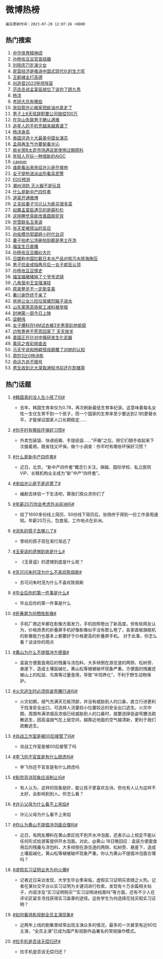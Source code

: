 # 微博热榜

`最后更新时间：2023-07-20 12:07:26 +0800`

## 热门搜索

1. [中华体育精神颂](https://m.weibo.cn/search?containerid=100103type%3D1%26t%3D10%26q%3D%23%E4%B8%AD%E5%8D%8E%E4%BD%93%E8%82%B2%E7%B2%BE%E7%A5%9E%E9%A2%82%23&stream_entry_id=51&isnewpage=1&extparam=seat%3D1%26cate%3D10103%26stream_entry_id%3D51%26pos%3D0%26dgr%3D0%26c_type%3D51%26filter_type%3Drealtimehot%26display_time%3D1689826045%26pre_seqid%3D168982604500102733316&luicode=10000011&lfid=106003type%253D25%2526t%253D3%2526disable_hot%253D1%2526filter_type%253Drealtimehot)
1. [孙杨张豆豆官宣结婚](https://m.weibo.cn/search?containerid=100103type%3D1%26t%3D10%26q%3D%23%E5%AD%99%E6%9D%A8%E5%BC%A0%E8%B1%86%E8%B1%86%E5%AE%98%E5%AE%A3%E7%BB%93%E5%A9%9A%23&stream_entry_id=31&isnewpage=1&extparam=seat%3D1%26realpos%3D1%26q%3D%2523%25E5%25AD%2599%25E6%259D%25A8%25E5%25BC%25A0%25E8%25B1%2586%25E8%25B1%2586%25E5%25AE%2598%25E5%25AE%25A3%25E7%25BB%2593%25E5%25A9%259A%2523%26band_rank%3D1%26c_type%3D31%26flag%3D4%26cate%3D5001%26dgr%3D0%26pos%3D0%26lcate%3D5001%26stream_entry_id%3D31%26filter_type%3Drealtimehot%26display_time%3D1689826045%26pre_seqid%3D168982604500102733316&luicode=10000011&lfid=106003type%253D25%2526t%253D3%2526disable_hot%253D1%2526filter_type%253Drealtimehot)
1. [刘晓庆71岁演少女](https://m.weibo.cn/search?containerid=100103type%3D1%26t%3D10%26q%3D%23%E5%88%98%E6%99%93%E5%BA%8671%E5%B2%81%E6%BC%94%E5%B0%91%E5%A5%B3%23&stream_entry_id=31&isnewpage=1&extparam=seat%3D1%26realpos%3D2%26q%3D%2523%25E5%2588%2598%25E6%2599%2593%25E5%25BA%258671%25E5%25B2%2581%25E6%25BC%2594%25E5%25B0%2591%25E5%25A5%25B3%2523%26band_rank%3D2%26c_type%3D31%26flag%3D1%26cate%3D5001%26dgr%3D0%26pos%3D1%26lcate%3D5001%26stream_entry_id%3D31%26filter_type%3Drealtimehot%26display_time%3D1689826045%26pre_seqid%3D168982604500102733316&luicode=10000011&lfid=106003type%253D25%2526t%253D3%2526disable_hot%253D1%2526filter_type%253Drealtimehot)
1. [民营经济是推进中国式现代化的生力军](https://m.weibo.cn/search?containerid=100103type%3D1%26t%3D10%26q%3D%23%E6%B0%91%E8%90%A5%E7%BB%8F%E6%B5%8E%E6%98%AF%E6%8E%A8%E8%BF%9B%E4%B8%AD%E5%9B%BD%E5%BC%8F%E7%8E%B0%E4%BB%A3%E5%8C%96%E7%9A%84%E7%94%9F%E5%8A%9B%E5%86%9B%23&stream_entry_id=31&isnewpage=1&extparam=seat%3D1%26realpos%3D3%26q%3D%2523%25E6%25B0%2591%25E8%2590%25A5%25E7%25BB%258F%25E6%25B5%258E%25E6%2598%25AF%25E6%258E%25A8%25E8%25BF%259B%25E4%25B8%25AD%25E5%259B%25BD%25E5%25BC%258F%25E7%258E%25B0%25E4%25BB%25A3%25E5%258C%2596%25E7%259A%2584%25E7%2594%259F%25E5%258A%259B%25E5%2586%259B%2523%26band_rank%3D3%26c_type%3D31%26flag%3D0%26cate%3D5001%26dgr%3D0%26pos%3D2%26lcate%3D5001%26stream_entry_id%3D31%26filter_type%3Drealtimehot%26display_time%3D1689826045%26pre_seqid%3D168982604500102733316&luicode=10000011&lfid=106003type%253D25%2526t%253D3%2526disable_hot%253D1%2526filter_type%253Drealtimehot)
1. [王鹤棣主打高德](https://m.weibo.cn/search?containerid=100103type%3D1%26t%3D10%26q%3D%23%E7%8E%8B%E9%B9%A4%E6%A3%A3%E4%B8%BB%E6%89%93%E9%AB%98%E5%BE%B7%23&stream_entry_id=31&isnewpage=1&extparam=seat%3D1%26topic_ad%3D1%26adid%3D196924%26q%3D%2523%25E7%258E%258B%25E9%25B9%25A4%25E6%25A3%25A3%25E4%25B8%25BB%25E6%2589%2593%25E9%25AB%2598%25E5%25BE%25B7%2523%26band_rank%3D4%26c_type%3D31%26dgr%3D0%26cate%3D5001%26lcate%3D5001%26pos%3D3%26stream_entry_id%3D31%26is_ad_pos%3D1%26filter_type%3Drealtimehot%26display_time%3D1689826045%26pre_seqid%3D168982604500102733316&luicode=10000011&lfid=106003type%253D25%2526t%253D3%2526disable_hot%253D1%2526filter_type%253Drealtimehot)
1. [创造营2023导师阵容](https://m.weibo.cn/search?containerid=100103type%3D1%26t%3D10%26q%3D%E5%88%9B%E9%80%A0%E8%90%A52023%E5%AF%BC%E5%B8%88%E9%98%B5%E5%AE%B9&stream_entry_id=31&isnewpage=1&extparam=seat%3D1%26realpos%3D4%26q%3D%25E5%2588%259B%25E9%2580%25A0%25E8%2590%25A52023%25E5%25AF%25BC%25E5%25B8%2588%25E9%2598%25B5%25E5%25AE%25B9%26band_rank%3D4%26c_type%3D31%26flag%3D2%26cate%3D5001%26dgr%3D0%26pos%3D4%26lcate%3D5001%26stream_entry_id%3D31%26filter_type%3Drealtimehot%26display_time%3D1689826045%26pre_seqid%3D168982604500102733316&luicode=10000011&lfid=106003type%253D25%2526t%253D3%2526disable_hot%253D1%2526filter_type%253Drealtimehot)
1. [范丞丞说孟宴臣就位了该你了顾九思](https://m.weibo.cn/search?containerid=100103type%3D1%26t%3D10%26q%3D%23%E8%8C%83%E4%B8%9E%E4%B8%9E%E8%AF%B4%E5%AD%9F%E5%AE%B4%E8%87%A3%E5%B0%B1%E4%BD%8D%E4%BA%86%E8%AF%A5%E4%BD%A0%E4%BA%86%E9%A1%BE%E4%B9%9D%E6%80%9D%23&stream_entry_id=31&isnewpage=1&extparam=seat%3D1%26realpos%3D5%26q%3D%2523%25E8%258C%2583%25E4%25B8%259E%25E4%25B8%259E%25E8%25AF%25B4%25E5%25AD%259F%25E5%25AE%25B4%25E8%2587%25A3%25E5%25B0%25B1%25E4%25BD%258D%25E4%25BA%2586%25E8%25AF%25A5%25E4%25BD%25A0%25E4%25BA%2586%25E9%25A1%25BE%25E4%25B9%259D%25E6%2580%259D%2523%26band_rank%3D5%26c_type%3D31%26flag%3D1%26cate%3D5001%26dgr%3D0%26pos%3D5%26lcate%3D5001%26stream_entry_id%3D31%26filter_type%3Drealtimehot%26display_time%3D1689826045%26pre_seqid%3D168982604500102733316&luicode=10000011&lfid=106003type%253D25%2526t%253D3%2526disable_hot%253D1%2526filter_type%253Drealtimehot)
1. [杨洋](https://m.weibo.cn/search?containerid=100103type%3D1%26t%3D10%26q%3D%E6%9D%A8%E6%B4%8B&stream_entry_id=31&isnewpage=1&extparam=seat%3D1%26realpos%3D6%26q%3D%25E6%259D%25A8%25E6%25B4%258B%26band_rank%3D6%26c_type%3D31%26flag%3D2%26cate%3D5001%26dgr%3D0%26pos%3D6%26lcate%3D5001%26stream_entry_id%3D31%26filter_type%3Drealtimehot%26display_time%3D1689826045%26pre_seqid%3D168982604500102733316&luicode=10000011&lfid=106003type%253D25%2526t%253D3%2526disable_hot%253D1%2526filter_type%253Drealtimehot)
1. [考研大忌有哪些](https://m.weibo.cn/search?containerid=100103type%3D1%26t%3D10%26q%3D%23%E8%80%83%E7%A0%94%E5%A4%A7%E5%BF%8C%E6%9C%89%E5%93%AA%E4%BA%9B%23&stream_entry_id=31&isnewpage=1&extparam=seat%3D1%26adid%3D196915%26q%3D%2523%25E8%2580%2583%25E7%25A0%2594%25E5%25A4%25A7%25E5%25BF%258C%25E6%259C%2589%25E5%2593%25AA%25E4%25BA%259B%2523%26band_rank%3D7%26c_type%3D31%26dgr%3D0%26cate%3D5001%26lcate%3D5001%26pos%3D7%26stream_entry_id%3D31%26is_ad_pos%3D1%26filter_type%3Drealtimehot%26display_time%3D1689826045%26pre_seqid%3D168982604500102733316&luicode=10000011&lfid=106003type%253D25%2526t%253D3%2526disable_hot%253D1%2526filter_type%253Drealtimehot)
1. [宋焰帮许沁搬家把蚝油也拿走了](https://m.weibo.cn/search?containerid=100103type%3D1%26t%3D10%26q%3D%23%E5%AE%8B%E7%84%B0%E5%B8%AE%E8%AE%B8%E6%B2%81%E6%90%AC%E5%AE%B6%E6%8A%8A%E8%9A%9D%E6%B2%B9%E4%B9%9F%E6%8B%BF%E8%B5%B0%E4%BA%86%23&stream_entry_id=31&isnewpage=1&extparam=seat%3D1%26realpos%3D7%26q%3D%2523%25E5%25AE%258B%25E7%2584%25B0%25E5%25B8%25AE%25E8%25AE%25B8%25E6%25B2%2581%25E6%2590%25AC%25E5%25AE%25B6%25E6%258A%258A%25E8%259A%259D%25E6%25B2%25B9%25E4%25B9%259F%25E6%258B%25BF%25E8%25B5%25B0%25E4%25BA%2586%2523%26band_rank%3D7%26c_type%3D31%26flag%3D2%26cate%3D5001%26dgr%3D0%26pos%3D8%26lcate%3D5001%26stream_entry_id%3D31%26filter_type%3Drealtimehot%26display_time%3D1689826045%26pre_seqid%3D168982604500102733316&luicode=10000011&lfid=106003type%253D25%2526t%253D3%2526disable_hot%253D1%2526filter_type%253Drealtimehot)
1. [男子上8天班辞职要公司赔偿100万](https://m.weibo.cn/search?containerid=100103type%3D1%26t%3D10%26q%3D%23%E7%94%B7%E5%AD%90%E4%B8%8A8%E5%A4%A9%E7%8F%AD%E8%BE%9E%E8%81%8C%E8%A6%81%E5%85%AC%E5%8F%B8%E8%B5%94%E5%81%BF100%E4%B8%87%23&stream_entry_id=31&isnewpage=1&extparam=seat%3D1%26realpos%3D8%26q%3D%2523%25E7%2594%25B7%25E5%25AD%2590%25E4%25B8%258A8%25E5%25A4%25A9%25E7%258F%25AD%25E8%25BE%259E%25E8%2581%258C%25E8%25A6%2581%25E5%2585%25AC%25E5%258F%25B8%25E8%25B5%2594%25E5%2581%25BF100%25E4%25B8%2587%2523%26band_rank%3D8%26c_type%3D31%26flag%3D0%26cate%3D5001%26dgr%3D0%26pos%3D9%26lcate%3D5001%26stream_entry_id%3D31%26filter_type%3Drealtimehot%26display_time%3D1689826045%26pre_seqid%3D168982604500102733316&luicode=10000011&lfid=106003type%253D25%2526t%253D3%2526disable_hot%253D1%2526filter_type%253Drealtimehot)
1. [在华山失联男子确认遇难](https://m.weibo.cn/search?containerid=100103type%3D1%26t%3D10%26q%3D%23%E5%9C%A8%E5%8D%8E%E5%B1%B1%E5%A4%B1%E8%81%94%E7%94%B7%E5%AD%90%E7%A1%AE%E8%AE%A4%E9%81%87%E9%9A%BE%23&stream_entry_id=31&isnewpage=1&extparam=seat%3D1%26realpos%3D9%26q%3D%2523%25E5%259C%25A8%25E5%258D%258E%25E5%25B1%25B1%25E5%25A4%25B1%25E8%2581%2594%25E7%2594%25B7%25E5%25AD%2590%25E7%25A1%25AE%25E8%25AE%25A4%25E9%2581%2587%25E9%259A%25BE%2523%26band_rank%3D9%26c_type%3D31%26flag%3D1%26cate%3D5001%26dgr%3D0%26pos%3D10%26lcate%3D5001%26stream_entry_id%3D31%26filter_type%3Drealtimehot%26display_time%3D1689826045%26pre_seqid%3D168982604500102733316&luicode=10000011&lfid=106003type%253D25%2526t%253D3%2526disable_hot%253D1%2526filter_type%253Drealtimehot)
1. [追星人的手机壳越来越离谱了](https://m.weibo.cn/search?containerid=100103type%3D1%26t%3D10%26q%3D%23%E8%BF%BD%E6%98%9F%E4%BA%BA%E7%9A%84%E6%89%8B%E6%9C%BA%E5%A3%B3%E8%B6%8A%E6%9D%A5%E8%B6%8A%E7%A6%BB%E8%B0%B1%E4%BA%86%23&stream_entry_id=31&isnewpage=1&extparam=seat%3D1%26realpos%3D10%26q%3D%2523%25E8%25BF%25BD%25E6%2598%259F%25E4%25BA%25BA%25E7%259A%2584%25E6%2589%258B%25E6%259C%25BA%25E5%25A3%25B3%25E8%25B6%258A%25E6%259D%25A5%25E8%25B6%258A%25E7%25A6%25BB%25E8%25B0%25B1%25E4%25BA%2586%2523%26band_rank%3D10%26c_type%3D31%26flag%3D0%26cate%3D5001%26dgr%3D0%26pos%3D11%26lcate%3D5001%26stream_entry_id%3D31%26filter_type%3Drealtimehot%26display_time%3D1689826045%26pre_seqid%3D168982604500102733316&luicode=10000011&lfid=106003type%253D25%2526t%253D3%2526disable_hot%253D1%2526filter_type%253Drealtimehot)
1. [杨洋身高](https://m.weibo.cn/search?containerid=100103type%3D1%26t%3D10%26q%3D%E6%9D%A8%E6%B4%8B%E8%BA%AB%E9%AB%98&stream_entry_id=31&isnewpage=1&extparam=seat%3D1%26realpos%3D11%26q%3D%25E6%259D%25A8%25E6%25B4%258B%25E8%25BA%25AB%25E9%25AB%2598%26band_rank%3D11%26c_type%3D31%26flag%3D1%26cate%3D5001%26dgr%3D0%26pos%3D12%26lcate%3D5001%26stream_entry_id%3D31%26filter_type%3Drealtimehot%26display_time%3D1689826045%26pre_seqid%3D168982604500102733316&luicode=10000011&lfid=106003type%253D25%2526t%253D3%2526disable_hot%253D1%2526filter_type%253Drealtimehot)
1. [泰国评选十大最美中国女演员](https://m.weibo.cn/search?containerid=100103type%3D1%26t%3D10%26q%3D%23%E6%B3%B0%E5%9B%BD%E8%AF%84%E9%80%89%E5%8D%81%E5%A4%A7%E6%9C%80%E7%BE%8E%E4%B8%AD%E5%9B%BD%E5%A5%B3%E6%BC%94%E5%91%98%23&stream_entry_id=31&isnewpage=1&extparam=seat%3D1%26realpos%3D12%26q%3D%2523%25E6%25B3%25B0%25E5%259B%25BD%25E8%25AF%2584%25E9%2580%2589%25E5%258D%2581%25E5%25A4%25A7%25E6%259C%2580%25E7%25BE%258E%25E4%25B8%25AD%25E5%259B%25BD%25E5%25A5%25B3%25E6%25BC%2594%25E5%2591%2598%2523%26band_rank%3D12%26c_type%3D31%26flag%3D2%26cate%3D5001%26dgr%3D0%26pos%3D13%26lcate%3D5001%26stream_entry_id%3D31%26filter_type%3Drealtimehot%26display_time%3D1689826045%26pre_seqid%3D168982604500102733316&luicode=10000011&lfid=106003type%253D25%2526t%253D3%2526disable_hot%253D1%2526filter_type%253Drealtimehot)
1. [孟母再生气也要偷看许沁](https://m.weibo.cn/search?containerid=100103type%3D1%26t%3D10%26q%3D%23%E5%AD%9F%E6%AF%8D%E5%86%8D%E7%94%9F%E6%B0%94%E4%B9%9F%E8%A6%81%E5%81%B7%E7%9C%8B%E8%AE%B8%E6%B2%81%23&stream_entry_id=31&isnewpage=1&extparam=seat%3D1%26realpos%3D13%26q%3D%2523%25E5%25AD%259F%25E6%25AF%258D%25E5%2586%258D%25E7%2594%259F%25E6%25B0%2594%25E4%25B9%259F%25E8%25A6%2581%25E5%2581%25B7%25E7%259C%258B%25E8%25AE%25B8%25E6%25B2%2581%2523%26band_rank%3D13%26c_type%3D31%26flag%3D2%26cate%3D5001%26dgr%3D0%26pos%3D14%26lcate%3D5001%26stream_entry_id%3D31%26filter_type%3Drealtimehot%26display_time%3D1689826045%26pre_seqid%3D168982604500102733316&luicode=10000011&lfid=106003type%253D25%2526t%253D3%2526disable_hot%253D1%2526filter_type%253Drealtimehot)
1. [局长带B太逛市场遇店家使用过期原料](https://m.weibo.cn/search?containerid=100103type%3D1%26t%3D10%26q%3D%23%E5%B1%80%E9%95%BF%E5%B8%A6B%E5%A4%AA%E9%80%9B%E5%B8%82%E5%9C%BA%E9%81%87%E5%BA%97%E5%AE%B6%E4%BD%BF%E7%94%A8%E8%BF%87%E6%9C%9F%E5%8E%9F%E6%96%99%23&stream_entry_id=31&isnewpage=1&extparam=seat%3D1%26realpos%3D14%26q%3D%2523%25E5%25B1%2580%25E9%2595%25BF%25E5%25B8%25A6B%25E5%25A4%25AA%25E9%2580%259B%25E5%25B8%2582%25E5%259C%25BA%25E9%2581%2587%25E5%25BA%2597%25E5%25AE%25B6%25E4%25BD%25BF%25E7%2594%25A8%25E8%25BF%2587%25E6%259C%259F%25E5%258E%259F%25E6%2596%2599%2523%26band_rank%3D14%26c_type%3D31%26flag%3D0%26cate%3D5001%26dgr%3D0%26pos%3D15%26lcate%3D5001%26stream_entry_id%3D31%26filter_type%3Drealtimehot%26display_time%3D1689826045%26pre_seqid%3D168982604500102733316&luicode=10000011&lfid=106003type%253D25%2526t%253D3%2526disable_hot%253D1%2526filter_type%253Drealtimehot)
1. [年轻人在玩一种很新的AIGC](https://m.weibo.cn/search?containerid=100103type%3D1%26t%3D10%26q%3D%23%E5%B9%B4%E8%BD%BB%E4%BA%BA%E5%9C%A8%E7%8E%A9%E4%B8%80%E7%A7%8D%E5%BE%88%E6%96%B0%E7%9A%84AIGC%23&stream_entry_id=31&isnewpage=1&extparam=seat%3D1%26realpos%3D15%26adid%3D196957%26q%3D%2523%25E5%25B9%25B4%25E8%25BD%25BB%25E4%25BA%25BA%25E5%259C%25A8%25E7%258E%25A9%25E4%25B8%2580%25E7%25A7%258D%25E5%25BE%2588%25E6%2596%25B0%25E7%259A%2584AIGC%2523%26band_rank%3D15%26c_type%3D31%26flag%3D0%26cate%3D5001%26dgr%3D0%26pos%3D16%26lcate%3D5001%26stream_entry_id%3D31%26filter_type%3Drealtimehot%26display_time%3D1689826045%26pre_seqid%3D168982604500102733316&luicode=10000011&lfid=106003type%253D25%2526t%253D3%2526disable_hot%253D1%2526filter_type%253Drealtimehot)
1. [capper](https://m.weibo.cn/search?containerid=100103type%3D1%26t%3D10%26q%3Dcapper&stream_entry_id=31&isnewpage=1&extparam=seat%3D1%26realpos%3D16%26q%3Dcapper%26band_rank%3D16%26c_type%3D31%26flag%3D1%26cate%3D5001%26dgr%3D0%26pos%3D17%26lcate%3D5001%26stream_entry_id%3D31%26filter_type%3Drealtimehot%26display_time%3D1689826045%26pre_seqid%3D168982604500102733316&luicode=10000011&lfid=106003type%253D25%2526t%253D3%2526disable_hot%253D1%2526filter_type%253Drealtimehot)
1. [谁能看出来宋焰许沁是在接吻](https://m.weibo.cn/search?containerid=100103type%3D1%26t%3D10%26q%3D%E8%B0%81%E8%83%BD%E7%9C%8B%E5%87%BA%E6%9D%A5%E5%AE%8B%E7%84%B0%E8%AE%B8%E6%B2%81%E6%98%AF%E5%9C%A8%E6%8E%A5%E5%90%BB&stream_entry_id=31&isnewpage=1&extparam=seat%3D1%26realpos%3D17%26q%3D%25E8%25B0%2581%25E8%2583%25BD%25E7%259C%258B%25E5%2587%25BA%25E6%259D%25A5%25E5%25AE%258B%25E7%2584%25B0%25E8%25AE%25B8%25E6%25B2%2581%25E6%2598%25AF%25E5%259C%25A8%25E6%258E%25A5%25E5%2590%25BB%26band_rank%3D17%26c_type%3D31%26flag%3D1%26cate%3D5001%26dgr%3D0%26pos%3D18%26lcate%3D5001%26stream_entry_id%3D31%26filter_type%3Drealtimehot%26display_time%3D1689826045%26pre_seqid%3D168982604500102733316&luicode=10000011&lfid=106003type%253D25%2526t%253D3%2526disable_hot%253D1%2526filter_type%253Drealtimehot)
1. [女子提枪进派出所看呆民警](https://m.weibo.cn/search?containerid=100103type%3D1%26t%3D10%26q%3D%23%E5%A5%B3%E5%AD%90%E6%8F%90%E6%9E%AA%E8%BF%9B%E6%B4%BE%E5%87%BA%E6%89%80%E7%9C%8B%E5%91%86%E6%B0%91%E8%AD%A6%23&stream_entry_id=31&isnewpage=1&extparam=seat%3D1%26realpos%3D18%26q%3D%2523%25E5%25A5%25B3%25E5%25AD%2590%25E6%258F%2590%25E6%259E%25AA%25E8%25BF%259B%25E6%25B4%25BE%25E5%2587%25BA%25E6%2589%2580%25E7%259C%258B%25E5%2591%2586%25E6%25B0%2591%25E8%25AD%25A6%2523%26band_rank%3D18%26c_type%3D31%26flag%3D1%26cate%3D5001%26dgr%3D0%26pos%3D19%26lcate%3D5001%26stream_entry_id%3D31%26filter_type%3Drealtimehot%26display_time%3D1689826045%26pre_seqid%3D168982604500102733316&luicode=10000011&lfid=106003type%253D25%2526t%253D3%2526disable_hot%253D1%2526filter_type%253Drealtimehot)
1. [EDG预测](https://m.weibo.cn/search?containerid=100103type%3D1%26t%3D10%26q%3DEDG%E9%A2%84%E6%B5%8B&stream_entry_id=31&isnewpage=1&extparam=seat%3D1%26realpos%3D19%26q%3DEDG%25E9%25A2%2584%25E6%25B5%258B%26band_rank%3D19%26c_type%3D31%26flag%3D1%26cate%3D5001%26dgr%3D0%26pos%3D20%26lcate%3D5001%26stream_entry_id%3D31%26filter_type%3Drealtimehot%26display_time%3D1689826045%26pre_seqid%3D168982604500102733316&luicode=10000011&lfid=106003type%253D25%2526t%253D3%2526disable_hot%253D1%2526filter_type%253Drealtimehot)
1. [潮州消防 灭火器不是玩具](https://m.weibo.cn/search?containerid=100103type%3D1%26t%3D10%26q%3D%E6%BD%AE%E5%B7%9E%E6%B6%88%E9%98%B2+%E7%81%AD%E7%81%AB%E5%99%A8%E4%B8%8D%E6%98%AF%E7%8E%A9%E5%85%B7&stream_entry_id=31&isnewpage=1&extparam=seat%3D1%26realpos%3D20%26q%3D%25E6%25BD%25AE%25E5%25B7%259E%25E6%25B6%2588%25E9%2598%25B2%2520%25E7%2581%25AD%25E7%2581%25AB%25E5%2599%25A8%25E4%25B8%258D%25E6%2598%25AF%25E7%258E%25A9%25E5%2585%25B7%26band_rank%3D20%26c_type%3D31%26flag%3D0%26cate%3D5001%26dgr%3D0%26pos%3D21%26lcate%3D5001%26stream_entry_id%3D31%26filter_type%3Drealtimehot%26display_time%3D1689826045%26pre_seqid%3D168982604500102733316&luicode=10000011&lfid=106003type%253D25%2526t%253D3%2526disable_hot%253D1%2526filter_type%253Drealtimehot)
1. [什么是新中产四件套](https://m.weibo.cn/search?containerid=100103type%3D1%26t%3D10%26q%3D%23%E4%BB%80%E4%B9%88%E6%98%AF%E6%96%B0%E4%B8%AD%E4%BA%A7%E5%9B%9B%E4%BB%B6%E5%A5%97%23&stream_entry_id=31&isnewpage=1&extparam=seat%3D1%26realpos%3D21%26q%3D%2523%25E4%25BB%2580%25E4%25B9%2588%25E6%2598%25AF%25E6%2596%25B0%25E4%25B8%25AD%25E4%25BA%25A7%25E5%259B%259B%25E4%25BB%25B6%25E5%25A5%2597%2523%26band_rank%3D21%26c_type%3D31%26flag%3D0%26cate%3D5001%26dgr%3D0%26pos%3D22%26lcate%3D5001%26stream_entry_id%3D31%26filter_type%3Drealtimehot%26display_time%3D1689826045%26pre_seqid%3D168982604500102733316&luicode=10000011&lfid=106003type%253D25%2526t%253D3%2526disable_hot%253D1%2526filter_type%253Drealtimehot)
1. [道英开通微博](https://m.weibo.cn/search?containerid=100103type%3D1%26t%3D10%26q%3D%E9%81%93%E8%8B%B1%E5%BC%80%E9%80%9A%E5%BE%AE%E5%8D%9A&stream_entry_id=31&isnewpage=1&extparam=seat%3D1%26realpos%3D22%26q%3D%25E9%2581%2593%25E8%258B%25B1%25E5%25BC%2580%25E9%2580%259A%25E5%25BE%25AE%25E5%258D%259A%26band_rank%3D22%26c_type%3D31%26flag%3D1%26cate%3D5001%26dgr%3D0%26pos%3D23%26lcate%3D5001%26stream_entry_id%3D31%26filter_type%3Drealtimehot%26display_time%3D1689826045%26pre_seqid%3D168982604500102733316&luicode=10000011&lfid=106003type%253D25%2526t%253D3%2526disable_hot%253D1%2526filter_type%253Drealtimehot)
1. [丈夫给妻子10元认为能买很多菜](https://m.weibo.cn/search?containerid=100103type%3D1%26t%3D10%26q%3D%23%E4%B8%88%E5%A4%AB%E7%BB%99%E5%A6%BB%E5%AD%9010%E5%85%83%E8%AE%A4%E4%B8%BA%E8%83%BD%E4%B9%B0%E5%BE%88%E5%A4%9A%E8%8F%9C%23&stream_entry_id=31&isnewpage=1&extparam=seat%3D1%26realpos%3D23%26q%3D%2523%25E4%25B8%2588%25E5%25A4%25AB%25E7%25BB%2599%25E5%25A6%25BB%25E5%25AD%259010%25E5%2585%2583%25E8%25AE%25A4%25E4%25B8%25BA%25E8%2583%25BD%25E4%25B9%25B0%25E5%25BE%2588%25E5%25A4%259A%25E8%258F%259C%2523%26band_rank%3D23%26c_type%3D31%26flag%3D1%26cate%3D5001%26dgr%3D0%26pos%3D24%26lcate%3D5001%26stream_entry_id%3D31%26filter_type%3Drealtimehot%26display_time%3D1689826045%26pre_seqid%3D168982604500102733316&luicode=10000011&lfid=106003type%253D25%2526t%253D3%2526disable_hot%253D1%2526filter_type%253Drealtimehot)
1. [如果孟宴臣遇见的是薛杉杉](https://m.weibo.cn/search?containerid=100103type%3D1%26t%3D10%26q%3D%23%E5%A6%82%E6%9E%9C%E5%AD%9F%E5%AE%B4%E8%87%A3%E9%81%87%E8%A7%81%E7%9A%84%E6%98%AF%E8%96%9B%E6%9D%89%E6%9D%89%23&stream_entry_id=31&isnewpage=1&extparam=seat%3D1%26realpos%3D24%26q%3D%2523%25E5%25A6%2582%25E6%259E%259C%25E5%25AD%259F%25E5%25AE%25B4%25E8%2587%25A3%25E9%2581%2587%25E8%25A7%2581%25E7%259A%2584%25E6%2598%25AF%25E8%2596%259B%25E6%259D%2589%25E6%259D%2589%2523%26band_rank%3D24%26c_type%3D31%26flag%3D0%26cate%3D5001%26dgr%3D0%26pos%3D25%26lcate%3D5001%26stream_entry_id%3D31%26filter_type%3Drealtimehot%26display_time%3D1689826045%26pre_seqid%3D168982604500102733316&luicode=10000011&lfid=106003type%253D25%2526t%253D3%2526disable_hot%253D1%2526filter_type%253Drealtimehot)
1. [这样睡觉真能改善圆肩驼背](https://m.weibo.cn/search?containerid=100103type%3D1%26t%3D10%26q%3D%23%E8%BF%99%E6%A0%B7%E7%9D%A1%E8%A7%89%E7%9C%9F%E8%83%BD%E6%94%B9%E5%96%84%E5%9C%86%E8%82%A9%E9%A9%BC%E8%83%8C%23&stream_entry_id=31&isnewpage=1&extparam=seat%3D1%26realpos%3D25%26q%3D%2523%25E8%25BF%2599%25E6%25A0%25B7%25E7%259D%25A1%25E8%25A7%2589%25E7%259C%259F%25E8%2583%25BD%25E6%2594%25B9%25E5%2596%2584%25E5%259C%2586%25E8%2582%25A9%25E9%25A9%25BC%25E8%2583%258C%2523%26band_rank%3D25%26c_type%3D31%26flag%3D1%26cate%3D5001%26dgr%3D0%26pos%3D26%26lcate%3D5001%26stream_entry_id%3D31%26filter_type%3Drealtimehot%26display_time%3D1689826045%26pre_seqid%3D168982604500102733316&luicode=10000011&lfid=106003type%253D25%2526t%253D3%2526disable_hot%253D1%2526filter_type%253Drealtimehot)
1. [奈雪联名玉骨遥](https://m.weibo.cn/search?containerid=100103type%3D1%26t%3D10%26q%3D%23%E5%A5%88%E9%9B%AA%E8%81%94%E5%90%8D%E7%8E%89%E9%AA%A8%E9%81%A5%23&stream_entry_id=31&isnewpage=1&extparam=seat%3D1%26realpos%3D26%26q%3D%2523%25E5%25A5%2588%25E9%259B%25AA%25E8%2581%2594%25E5%2590%258D%25E7%258E%2589%25E9%25AA%25A8%25E9%2581%25A5%2523%26band_rank%3D26%26c_type%3D31%26flag%3D1%26cate%3D5001%26dgr%3D0%26pos%3D27%26lcate%3D5001%26stream_entry_id%3D31%26filter_type%3Drealtimehot%26display_time%3D1689826045%26pre_seqid%3D168982604500102733316&luicode=10000011&lfid=106003type%253D25%2526t%253D3%2526disable_hot%253D1%2526filter_type%253Drealtimehot)
1. [张天爱被搭讪的反应](https://m.weibo.cn/search?containerid=100103type%3D1%26t%3D10%26q%3D%23%E5%BC%A0%E5%A4%A9%E7%88%B1%E8%A2%AB%E6%90%AD%E8%AE%AA%E7%9A%84%E5%8F%8D%E5%BA%94%23&stream_entry_id=31&isnewpage=1&extparam=seat%3D1%26realpos%3D27%26q%3D%2523%25E5%25BC%25A0%25E5%25A4%25A9%25E7%2588%25B1%25E8%25A2%25AB%25E6%2590%25AD%25E8%25AE%25AA%25E7%259A%2584%25E5%258F%258D%25E5%25BA%2594%2523%26band_rank%3D27%26c_type%3D31%26flag%3D0%26cate%3D5001%26dgr%3D0%26pos%3D28%26lcate%3D5001%26stream_entry_id%3D31%26filter_type%3Drealtimehot%26display_time%3D1689826045%26pre_seqid%3D168982604500102733316&luicode=10000011&lfid=106003type%253D25%2526t%253D3%2526disable_hot%253D1%2526filter_type%253Drealtimehot)
1. [向佐模仿郭碧婷小时代台词](https://m.weibo.cn/search?containerid=100103type%3D1%26t%3D10%26q%3D%23%E5%90%91%E4%BD%90%E6%A8%A1%E4%BB%BF%E9%83%AD%E7%A2%A7%E5%A9%B7%E5%B0%8F%E6%97%B6%E4%BB%A3%E5%8F%B0%E8%AF%8D%23&stream_entry_id=31&isnewpage=1&extparam=seat%3D1%26realpos%3D28%26q%3D%2523%25E5%2590%2591%25E4%25BD%2590%25E6%25A8%25A1%25E4%25BB%25BF%25E9%2583%25AD%25E7%25A2%25A7%25E5%25A9%25B7%25E5%25B0%258F%25E6%2597%25B6%25E4%25BB%25A3%25E5%258F%25B0%25E8%25AF%258D%2523%26band_rank%3D28%26c_type%3D31%26flag%3D0%26cate%3D5001%26dgr%3D0%26pos%3D29%26lcate%3D5001%26stream_entry_id%3D31%26filter_type%3Drealtimehot%26display_time%3D1689826045%26pre_seqid%3D168982604500102733316&luicode=10000011&lfid=106003type%253D25%2526t%253D3%2526disable_hot%253D1%2526filter_type%253Drealtimehot)
1. [妻子拍老公洗碗拍到都是男士在洗](https://m.weibo.cn/search?containerid=100103type%3D1%26t%3D10%26q%3D%23%E5%A6%BB%E5%AD%90%E6%8B%8D%E8%80%81%E5%85%AC%E6%B4%97%E7%A2%97%E6%8B%8D%E5%88%B0%E9%83%BD%E6%98%AF%E7%94%B7%E5%A3%AB%E5%9C%A8%E6%B4%97%23&stream_entry_id=31&isnewpage=1&extparam=seat%3D1%26realpos%3D29%26q%3D%2523%25E5%25A6%25BB%25E5%25AD%2590%25E6%258B%258D%25E8%2580%2581%25E5%2585%25AC%25E6%25B4%2597%25E7%25A2%2597%25E6%258B%258D%25E5%2588%25B0%25E9%2583%25BD%25E6%2598%25AF%25E7%2594%25B7%25E5%25A3%25AB%25E5%259C%25A8%25E6%25B4%2597%2523%26band_rank%3D29%26c_type%3D31%26flag%3D1%26cate%3D5001%26dgr%3D0%26pos%3D30%26lcate%3D5001%26stream_entry_id%3D31%26filter_type%3Drealtimehot%26display_time%3D1689826045%26pre_seqid%3D168982604500102733316&luicode=10000011&lfid=106003type%253D25%2526t%253D3%2526disable_hot%253D1%2526filter_type%253Drealtimehot)
1. [福宝生日直播](https://m.weibo.cn/search?containerid=100103type%3D1%26t%3D10%26q%3D%23%E7%A6%8F%E5%AE%9D%E7%94%9F%E6%97%A5%E7%9B%B4%E6%92%AD%23&stream_entry_id=31&isnewpage=1&extparam=seat%3D1%26realpos%3D30%26q%3D%2523%25E7%25A6%258F%25E5%25AE%259D%25E7%2594%259F%25E6%2597%25A5%25E7%259B%25B4%25E6%2592%25AD%2523%26band_rank%3D30%26c_type%3D31%26flag%3D0%26cate%3D5001%26dgr%3D0%26pos%3D31%26lcate%3D5001%26stream_entry_id%3D31%26filter_type%3Drealtimehot%26display_time%3D1689826045%26pre_seqid%3D168982604500102733316&luicode=10000011&lfid=106003type%253D25%2526t%253D3%2526disable_hot%253D1%2526filter_type%253Drealtimehot)
1. [孙杨张豆豆婚纱大片](https://m.weibo.cn/search?containerid=100103type%3D1%26t%3D10%26q%3D%23%E5%AD%99%E6%9D%A8%E5%BC%A0%E8%B1%86%E8%B1%86%E5%A9%9A%E7%BA%B1%E5%A4%A7%E7%89%87%23&stream_entry_id=31&isnewpage=1&extparam=seat%3D1%26realpos%3D31%26q%3D%2523%25E5%25AD%2599%25E6%259D%25A8%25E5%25BC%25A0%25E8%25B1%2586%25E8%25B1%2586%25E5%25A9%259A%25E7%25BA%25B1%25E5%25A4%25A7%25E7%2589%2587%2523%26band_rank%3D31%26c_type%3D31%26flag%3D1%26cate%3D5001%26dgr%3D0%26pos%3D32%26lcate%3D5001%26stream_entry_id%3D31%26filter_type%3Drealtimehot%26display_time%3D1689826045%26pre_seqid%3D168982604500102733316&luicode=10000011&lfid=106003type%253D25%2526t%253D3%2526disable_hot%253D1%2526filter_type%253Drealtimehot)
1. [日媒称中国拦截日本水产品对核污水排海施压](https://m.weibo.cn/search?containerid=100103type%3D1%26t%3D10%26q%3D%23%E6%97%A5%E5%AA%92%E7%A7%B0%E4%B8%AD%E5%9B%BD%E6%8B%A6%E6%88%AA%E6%97%A5%E6%9C%AC%E6%B0%B4%E4%BA%A7%E5%93%81%E5%AF%B9%E6%A0%B8%E6%B1%A1%E6%B0%B4%E6%8E%92%E6%B5%B7%E6%96%BD%E5%8E%8B%23&stream_entry_id=31&isnewpage=1&extparam=seat%3D1%26realpos%3D32%26q%3D%2523%25E6%2597%25A5%25E5%25AA%2592%25E7%25A7%25B0%25E4%25B8%25AD%25E5%259B%25BD%25E6%258B%25A6%25E6%2588%25AA%25E6%2597%25A5%25E6%259C%25AC%25E6%25B0%25B4%25E4%25BA%25A7%25E5%2593%2581%25E5%25AF%25B9%25E6%25A0%25B8%25E6%25B1%25A1%25E6%25B0%25B4%25E6%258E%2592%25E6%25B5%25B7%25E6%2596%25BD%25E5%258E%258B%2523%26band_rank%3D32%26c_type%3D31%26flag%3D1%26cate%3D5001%26dgr%3D0%26pos%3D33%26lcate%3D5001%26stream_entry_id%3D31%26filter_type%3Drealtimehot%26display_time%3D1689826045%26pre_seqid%3D168982604500102733316&luicode=10000011&lfid=106003type%253D25%2526t%253D3%2526disable_hot%253D1%2526filter_type%253Drealtimehot)
1. [男子捡金戒指两月后一女子疯狂认领](https://m.weibo.cn/search?containerid=100103type%3D1%26t%3D10%26q%3D%23%E7%94%B7%E5%AD%90%E6%8D%A1%E9%87%91%E6%88%92%E6%8C%87%E4%B8%A4%E6%9C%88%E5%90%8E%E4%B8%80%E5%A5%B3%E5%AD%90%E7%96%AF%E7%8B%82%E8%AE%A4%E9%A2%86%23&stream_entry_id=31&isnewpage=1&extparam=seat%3D1%26realpos%3D33%26q%3D%2523%25E7%2594%25B7%25E5%25AD%2590%25E6%258D%25A1%25E9%2587%2591%25E6%2588%2592%25E6%258C%2587%25E4%25B8%25A4%25E6%259C%2588%25E5%2590%258E%25E4%25B8%2580%25E5%25A5%25B3%25E5%25AD%2590%25E7%2596%25AF%25E7%258B%2582%25E8%25AE%25A4%25E9%25A2%2586%2523%26band_rank%3D33%26c_type%3D31%26flag%3D1%26cate%3D5001%26dgr%3D0%26pos%3D34%26lcate%3D5001%26stream_entry_id%3D31%26filter_type%3Drealtimehot%26display_time%3D1689826045%26pre_seqid%3D168982604500102733316&luicode=10000011&lfid=106003type%253D25%2526t%253D3%2526disable_hot%253D1%2526filter_type%253Drealtimehot)
1. [孙杨张豆豆情史](https://m.weibo.cn/search?containerid=100103type%3D1%26t%3D10%26q%3D%23%E5%AD%99%E6%9D%A8%E5%BC%A0%E8%B1%86%E8%B1%86%E6%83%85%E5%8F%B2%23&stream_entry_id=31&isnewpage=1&extparam=seat%3D1%26realpos%3D34%26q%3D%2523%25E5%25AD%2599%25E6%259D%25A8%25E5%25BC%25A0%25E8%25B1%2586%25E8%25B1%2586%25E6%2583%2585%25E5%258F%25B2%2523%26band_rank%3D34%26c_type%3D31%26flag%3D1%26cate%3D5001%26dgr%3D0%26pos%3D35%26lcate%3D5001%26stream_entry_id%3D31%26filter_type%3Drealtimehot%26display_time%3D1689826045%26pre_seqid%3D168982604500102733316&luicode=10000011&lfid=106003type%253D25%2526t%253D3%2526disable_hot%253D1%2526filter_type%253Drealtimehot)
1. [福宝福猪猪隔了个爷爷滤镜](https://m.weibo.cn/search?containerid=100103type%3D1%26t%3D10%26q%3D%23%E7%A6%8F%E5%AE%9D%E7%A6%8F%E7%8C%AA%E7%8C%AA%E9%9A%94%E4%BA%86%E4%B8%AA%E7%88%B7%E7%88%B7%E6%BB%A4%E9%95%9C%23&stream_entry_id=31&isnewpage=1&extparam=seat%3D1%26realpos%3D35%26q%3D%2523%25E7%25A6%258F%25E5%25AE%259D%25E7%25A6%258F%25E7%258C%25AA%25E7%258C%25AA%25E9%259A%2594%25E4%25BA%2586%25E4%25B8%25AA%25E7%2588%25B7%25E7%2588%25B7%25E6%25BB%25A4%25E9%2595%259C%2523%26band_rank%3D35%26c_type%3D31%26flag%3D0%26cate%3D5001%26dgr%3D0%26pos%3D36%26lcate%3D5001%26stream_entry_id%3D31%26filter_type%3Drealtimehot%26display_time%3D1689826045%26pre_seqid%3D168982604500102733316&luicode=10000011&lfid=106003type%253D25%2526t%253D3%2526disable_hot%253D1%2526filter_type%253Drealtimehot)
1. [八角笼中王宝强演技](https://m.weibo.cn/search?containerid=100103type%3D1%26t%3D10%26q%3D%23%E5%85%AB%E8%A7%92%E7%AC%BC%E4%B8%AD%E7%8E%8B%E5%AE%9D%E5%BC%BA%E6%BC%94%E6%8A%80%23&stream_entry_id=31&isnewpage=1&extparam=seat%3D1%26realpos%3D36%26q%3D%2523%25E5%2585%25AB%25E8%25A7%2592%25E7%25AC%25BC%25E4%25B8%25AD%25E7%258E%258B%25E5%25AE%259D%25E5%25BC%25BA%25E6%25BC%2594%25E6%258A%2580%2523%26band_rank%3D36%26c_type%3D31%26flag%3D1%26cate%3D5001%26dgr%3D0%26pos%3D37%26lcate%3D5001%26stream_entry_id%3D31%26filter_type%3Drealtimehot%26display_time%3D1689826045%26pre_seqid%3D168982604500102733316&luicode=10000011&lfid=106003type%253D25%2526t%253D3%2526disable_hot%253D1%2526filter_type%253Drealtimehot)
1. [原来整牙不一定能变美](https://m.weibo.cn/search?containerid=100103type%3D1%26t%3D10%26q%3D%23%E5%8E%9F%E6%9D%A5%E6%95%B4%E7%89%99%E4%B8%8D%E4%B8%80%E5%AE%9A%E8%83%BD%E5%8F%98%E7%BE%8E%23&stream_entry_id=31&isnewpage=1&extparam=seat%3D1%26realpos%3D37%26q%3D%2523%25E5%258E%259F%25E6%259D%25A5%25E6%2595%25B4%25E7%2589%2599%25E4%25B8%258D%25E4%25B8%2580%25E5%25AE%259A%25E8%2583%25BD%25E5%258F%2598%25E7%25BE%258E%2523%26band_rank%3D37%26c_type%3D31%26flag%3D0%26cate%3D5001%26dgr%3D0%26pos%3D38%26lcate%3D5001%26stream_entry_id%3D31%26filter_type%3Drealtimehot%26display_time%3D1689826045%26pre_seqid%3D168982604500102733316&luicode=10000011&lfid=106003type%253D25%2526t%253D3%2526disable_hot%253D1%2526filter_type%253Drealtimehot)
1. [秦川谢乔终于亲了](https://m.weibo.cn/search?containerid=100103type%3D1%26t%3D10%26q%3D%23%E7%A7%A6%E5%B7%9D%E8%B0%A2%E4%B9%94%E7%BB%88%E4%BA%8E%E4%BA%B2%E4%BA%86%23&stream_entry_id=31&isnewpage=1&extparam=seat%3D1%26realpos%3D38%26q%3D%2523%25E7%25A7%25A6%25E5%25B7%259D%25E8%25B0%25A2%25E4%25B9%2594%25E7%25BB%2588%25E4%25BA%258E%25E4%25BA%25B2%25E4%25BA%2586%2523%26band_rank%3D38%26c_type%3D31%26flag%3D1%26cate%3D5001%26dgr%3D0%26pos%3D39%26lcate%3D5001%26stream_entry_id%3D31%26filter_type%3Drealtimehot%26display_time%3D1689826045%26pre_seqid%3D168982604500102733316&luicode=10000011&lfid=106003type%253D25%2526t%253D3%2526disable_hot%253D1%2526filter_type%253Drealtimehot)
1. [爸爸让女儿捡垃圾被怼脑子进水](https://m.weibo.cn/search?containerid=100103type%3D1%26t%3D10%26q%3D%23%E7%88%B8%E7%88%B8%E8%AE%A9%E5%A5%B3%E5%84%BF%E6%8D%A1%E5%9E%83%E5%9C%BE%E8%A2%AB%E6%80%BC%E8%84%91%E5%AD%90%E8%BF%9B%E6%B0%B4%23&stream_entry_id=31&isnewpage=1&extparam=seat%3D1%26realpos%3D39%26q%3D%2523%25E7%2588%25B8%25E7%2588%25B8%25E8%25AE%25A9%25E5%25A5%25B3%25E5%2584%25BF%25E6%258D%25A1%25E5%259E%2583%25E5%259C%25BE%25E8%25A2%25AB%25E6%2580%25BC%25E8%2584%2591%25E5%25AD%2590%25E8%25BF%259B%25E6%25B0%25B4%2523%26band_rank%3D39%26c_type%3D31%26flag%3D0%26cate%3D5001%26dgr%3D0%26pos%3D40%26lcate%3D5001%26stream_entry_id%3D31%26filter_type%3Drealtimehot%26display_time%3D1689826045%26pre_seqid%3D168982604500102733316&luicode=10000011&lfid=106003type%253D25%2526t%253D3%2526disable_hot%253D1%2526filter_type%253Drealtimehot)
1. [山东莱荣高铁偷工减料被举报](https://m.weibo.cn/search?containerid=100103type%3D1%26t%3D10%26q%3D%23%E5%B1%B1%E4%B8%9C%E8%8E%B1%E8%8D%A3%E9%AB%98%E9%93%81%E5%81%B7%E5%B7%A5%E5%87%8F%E6%96%99%E8%A2%AB%E4%B8%BE%E6%8A%A5%23&stream_entry_id=31&isnewpage=1&extparam=seat%3D1%26realpos%3D40%26q%3D%2523%25E5%25B1%25B1%25E4%25B8%259C%25E8%258E%25B1%25E8%258D%25A3%25E9%25AB%2598%25E9%2593%2581%25E5%2581%25B7%25E5%25B7%25A5%25E5%2587%258F%25E6%2596%2599%25E8%25A2%25AB%25E4%25B8%25BE%25E6%258A%25A5%2523%26band_rank%3D40%26c_type%3D31%26flag%3D1%26cate%3D5001%26dgr%3D0%26pos%3D41%26lcate%3D5001%26stream_entry_id%3D31%26filter_type%3Drealtimehot%26display_time%3D1689826045%26pre_seqid%3D168982604500102733316&luicode=10000011&lfid=106003type%253D25%2526t%253D3%2526disable_hot%253D1%2526filter_type%253Drealtimehot)
1. [封神第一部今日上映](https://m.weibo.cn/search?containerid=100103type%3D1%26t%3D10%26q%3D%23%E5%B0%81%E7%A5%9E%E7%AC%AC%E4%B8%80%E9%83%A8%E4%BB%8A%E6%97%A5%E4%B8%8A%E6%98%A0%23&stream_entry_id=31&isnewpage=1&extparam=seat%3D1%26realpos%3D41%26q%3D%2523%25E5%25B0%2581%25E7%25A5%259E%25E7%25AC%25AC%25E4%25B8%2580%25E9%2583%25A8%25E4%25BB%258A%25E6%2597%25A5%25E4%25B8%258A%25E6%2598%25A0%2523%26band_rank%3D41%26c_type%3D31%26flag%3D1%26cate%3D5001%26dgr%3D0%26pos%3D42%26lcate%3D5001%26stream_entry_id%3D31%26filter_type%3Drealtimehot%26display_time%3D1689826045%26pre_seqid%3D168982604500102733316&luicode=10000011&lfid=106003type%253D25%2526t%253D3%2526disable_hot%253D1%2526filter_type%253Drealtimehot)
1. [梁朝伟](https://m.weibo.cn/search?containerid=100103type%3D1%26t%3D10%26q%3D%E6%A2%81%E6%9C%9D%E4%BC%9F&stream_entry_id=31&isnewpage=1&extparam=seat%3D1%26realpos%3D42%26q%3D%25E6%25A2%2581%25E6%259C%259D%25E4%25BC%259F%26band_rank%3D42%26c_type%3D31%26flag%3D0%26cate%3D5001%26dgr%3D0%26pos%3D43%26lcate%3D5001%26stream_entry_id%3D31%26filter_type%3Drealtimehot%26display_time%3D1689826045%26pre_seqid%3D168982604500102733316&luicode=10000011&lfid=106003type%253D25%2526t%253D3%2526disable_hot%253D1%2526filter_type%253Drealtimehot)
1. [女子爆料在HM试衣被3岁男童趴地偷窥](https://m.weibo.cn/search?containerid=100103type%3D1%26t%3D10%26q%3D%23%E5%A5%B3%E5%AD%90%E7%88%86%E6%96%99%E5%9C%A8HM%E8%AF%95%E8%A1%A3%E8%A2%AB3%E5%B2%81%E7%94%B7%E7%AB%A5%E8%B6%B4%E5%9C%B0%E5%81%B7%E7%AA%A5%23&stream_entry_id=31&isnewpage=1&extparam=seat%3D1%26realpos%3D43%26q%3D%2523%25E5%25A5%25B3%25E5%25AD%2590%25E7%2588%2586%25E6%2596%2599%25E5%259C%25A8HM%25E8%25AF%2595%25E8%25A1%25A3%25E8%25A2%25AB3%25E5%25B2%2581%25E7%2594%25B7%25E7%25AB%25A5%25E8%25B6%25B4%25E5%259C%25B0%25E5%2581%25B7%25E7%25AA%25A5%2523%26band_rank%3D43%26c_type%3D31%26flag%3D0%26cate%3D5001%26dgr%3D0%26pos%3D44%26lcate%3D5001%26stream_entry_id%3D31%26filter_type%3Drealtimehot%26display_time%3D1689826045%26pre_seqid%3D168982604500102733316&luicode=10000011&lfid=106003type%253D25%2526t%253D3%2526disable_hot%253D1%2526filter_type%253Drealtimehot)
1. [边牧寄养不愿意回家了 天天放羊](https://m.weibo.cn/search?containerid=100103type%3D1%26t%3D10%26q%3D%E8%BE%B9%E7%89%A7%E5%AF%84%E5%85%BB%E4%B8%8D%E6%84%BF%E6%84%8F%E5%9B%9E%E5%AE%B6%E4%BA%86+%E5%A4%A9%E5%A4%A9%E6%94%BE%E7%BE%8A&stream_entry_id=31&isnewpage=1&extparam=seat%3D1%26realpos%3D44%26q%3D%25E8%25BE%25B9%25E7%2589%25A7%25E5%25AF%2584%25E5%2585%25BB%25E4%25B8%258D%25E6%2584%25BF%25E6%2584%258F%25E5%259B%259E%25E5%25AE%25B6%25E4%25BA%2586%2520%25E5%25A4%25A9%25E5%25A4%25A9%25E6%2594%25BE%25E7%25BE%258A%26band_rank%3D44%26c_type%3D31%26flag%3D0%26cate%3D5001%26dgr%3D0%26pos%3D45%26lcate%3D5001%26stream_entry_id%3D31%26filter_type%3Drealtimehot%26display_time%3D1689826045%26pre_seqid%3D168982604500102733316&luicode=10000011&lfid=106003type%253D25%2526t%253D3%2526disable_hot%253D1%2526filter_type%253Drealtimehot)
1. [美国正在针对中俄研发生化武器](https://m.weibo.cn/search?containerid=100103type%3D1%26t%3D10%26q%3D%23%E7%BE%8E%E5%9B%BD%E6%AD%A3%E5%9C%A8%E9%92%88%E5%AF%B9%E4%B8%AD%E4%BF%84%E7%A0%94%E5%8F%91%E7%94%9F%E5%8C%96%E6%AD%A6%E5%99%A8%23&stream_entry_id=31&isnewpage=1&extparam=seat%3D1%26realpos%3D45%26q%3D%2523%25E7%25BE%258E%25E5%259B%25BD%25E6%25AD%25A3%25E5%259C%25A8%25E9%2592%2588%25E5%25AF%25B9%25E4%25B8%25AD%25E4%25BF%2584%25E7%25A0%2594%25E5%258F%2591%25E7%2594%259F%25E5%258C%2596%25E6%25AD%25A6%25E5%2599%25A8%2523%26band_rank%3D45%26c_type%3D31%26flag%3D0%26cate%3D5001%26dgr%3D0%26pos%3D46%26lcate%3D5001%26stream_entry_id%3D31%26filter_type%3Drealtimehot%26display_time%3D1689826045%26pre_seqid%3D168982604500102733316&luicode=10000011&lfid=106003type%253D25%2526t%253D3%2526disable_hot%253D1%2526filter_type%253Drealtimehot)
1. [乘风之夜彩排直击](https://m.weibo.cn/search?containerid=100103type%3D1%26t%3D10%26q%3D%23%E4%B9%98%E9%A3%8E%E4%B9%8B%E5%A4%9C%E5%BD%A9%E6%8E%92%E7%9B%B4%E5%87%BB%23&stream_entry_id=31&isnewpage=1&extparam=seat%3D1%26realpos%3D46%26q%3D%2523%25E4%25B9%2598%25E9%25A3%258E%25E4%25B9%258B%25E5%25A4%259C%25E5%25BD%25A9%25E6%258E%2592%25E7%259B%25B4%25E5%2587%25BB%2523%26band_rank%3D46%26c_type%3D31%26flag%3D1%26cate%3D5001%26dgr%3D0%26pos%3D47%26lcate%3D5001%26stream_entry_id%3D31%26filter_type%3Drealtimehot%26display_time%3D1689826045%26pre_seqid%3D168982604500102733316&luicode=10000011&lfid=106003type%253D25%2526t%253D3%2526disable_hot%253D1%2526filter_type%253Drealtimehot)
1. [马天宇说和杨颖搭戏颠覆了对她的认知](https://m.weibo.cn/search?containerid=100103type%3D1%26t%3D10%26q%3D%23%E9%A9%AC%E5%A4%A9%E5%AE%87%E8%AF%B4%E5%92%8C%E6%9D%A8%E9%A2%96%E6%90%AD%E6%88%8F%E9%A2%A0%E8%A6%86%E4%BA%86%E5%AF%B9%E5%A5%B9%E7%9A%84%E8%AE%A4%E7%9F%A5%23&stream_entry_id=31&isnewpage=1&extparam=seat%3D1%26realpos%3D47%26q%3D%2523%25E9%25A9%25AC%25E5%25A4%25A9%25E5%25AE%2587%25E8%25AF%25B4%25E5%2592%258C%25E6%259D%25A8%25E9%25A2%2596%25E6%2590%25AD%25E6%2588%258F%25E9%25A2%25A0%25E8%25A6%2586%25E4%25BA%2586%25E5%25AF%25B9%25E5%25A5%25B9%25E7%259A%2584%25E8%25AE%25A4%25E7%259F%25A5%2523%26band_rank%3D47%26c_type%3D31%26flag%3D1%26cate%3D5001%26dgr%3D0%26pos%3D48%26lcate%3D5001%26stream_entry_id%3D31%26filter_type%3Drealtimehot%26display_time%3D1689826045%26pre_seqid%3D168982604500102733316&luicode=10000011&lfid=106003type%253D25%2526t%253D3%2526disable_hot%253D1%2526filter_type%253Drealtimehot)
1. [周恺3比0林诗栋](https://m.weibo.cn/search?containerid=100103type%3D1%26t%3D10%26q%3D%E5%91%A8%E6%81%BA3%E6%AF%940%E6%9E%97%E8%AF%97%E6%A0%8B&stream_entry_id=31&isnewpage=1&extparam=seat%3D1%26realpos%3D48%26q%3D%25E5%2591%25A8%25E6%2581%25BA3%25E6%25AF%25940%25E6%259E%2597%25E8%25AF%2597%25E6%25A0%258B%26band_rank%3D48%26c_type%3D31%26flag%3D1%26cate%3D5001%26dgr%3D0%26pos%3D49%26lcate%3D5001%26stream_entry_id%3D31%26filter_type%3Drealtimehot%26display_time%3D1689826045%26pre_seqid%3D168982604500102733316&luicode=10000011&lfid=106003type%253D25%2526t%253D3%2526disable_hot%253D1%2526filter_type%253Drealtimehot)
1. [命运方舟不限号](https://m.weibo.cn/search?containerid=100103type%3D1%26t%3D10%26q%3D%23%E5%91%BD%E8%BF%90%E6%96%B9%E8%88%9F%E4%B8%8D%E9%99%90%E5%8F%B7%23&stream_entry_id=31&isnewpage=1&extparam=seat%3D1%26realpos%3D49%26q%3D%2523%25E5%2591%25BD%25E8%25BF%2590%25E6%2596%25B9%25E8%2588%259F%25E4%25B8%258D%25E9%2599%2590%25E5%258F%25B7%2523%26band_rank%3D49%26c_type%3D31%26flag%3D0%26cate%3D5001%26dgr%3D0%26pos%3D50%26lcate%3D5001%26stream_entry_id%3D31%26filter_type%3Drealtimehot%26display_time%3D1689826045%26pre_seqid%3D168982604500102733316&luicode=10000011&lfid=106003type%253D25%2526t%253D3%2526disable_hot%253D1%2526filter_type%253Drealtimehot)
1. [男生收到北大录取通知书前还在割猪草](https://m.weibo.cn/search?containerid=100103type%3D1%26t%3D10%26q%3D%23%E7%94%B7%E7%94%9F%E6%94%B6%E5%88%B0%E5%8C%97%E5%A4%A7%E5%BD%95%E5%8F%96%E9%80%9A%E7%9F%A5%E4%B9%A6%E5%89%8D%E8%BF%98%E5%9C%A8%E5%89%B2%E7%8C%AA%E8%8D%89%23&stream_entry_id=31&isnewpage=1&extparam=seat%3D1%26realpos%3D50%26q%3D%2523%25E7%2594%25B7%25E7%2594%259F%25E6%2594%25B6%25E5%2588%25B0%25E5%258C%2597%25E5%25A4%25A7%25E5%25BD%2595%25E5%258F%2596%25E9%2580%259A%25E7%259F%25A5%25E4%25B9%25A6%25E5%2589%258D%25E8%25BF%2598%25E5%259C%25A8%25E5%2589%25B2%25E7%258C%25AA%25E8%258D%2589%2523%26band_rank%3D50%26c_type%3D31%26flag%3D0%26cate%3D5001%26dgr%3D0%26pos%3D51%26lcate%3D5001%26stream_entry_id%3D31%26filter_type%3Drealtimehot%26display_time%3D1689826045%26pre_seqid%3D168982604500102733316&luicode=10000011&lfid=106003type%253D25%2526t%253D3%2526disable_hot%253D1%2526filter_type%253Drealtimehot)

## 热门话题

1. [#韩国真的没人生小孩了吗#](https://m.weibo.cn/search?containerid=231522type%3D1%26t%3D10%26q%3D%23%E9%9F%A9%E5%9B%BD%E7%9C%9F%E7%9A%84%E6%B2%A1%E4%BA%BA%E7%94%9F%E5%B0%8F%E5%AD%A9%E4%BA%86%E5%90%97%23&stream_entry_id=128&isnewpage=1&extparam=seat%3D1%26dgr%3D0%26c_type%3D128%26pos%3D1-0-0%26cate%3D5004%26unitid%3D1689742767028%26lcate%3D5004%26display_time%3D1689826045%26pre_seqid%3D168982604589808168119&luicode=10000011&lfid=231648_-_4)
    - 去年，韩国生育率仅为0.78，再次刷新最低生育率纪录。这意味着每名女性一生仅生育不到一个孩子，而一个国家的生育率至少要达到2.1的更替水平，才能保证国家人口长期稳定……

1. [#你平时有哪些环保好习惯#](https://m.weibo.cn/search?containerid=231522type%3D1%26t%3D10%26q%3D%23%E4%BD%A0%E5%B9%B3%E6%97%B6%E6%9C%89%E5%93%AA%E4%BA%9B%E7%8E%AF%E4%BF%9D%E5%A5%BD%E4%B9%A0%E6%83%AF%23&stream_entry_id=128&isnewpage=1&extparam=seat%3D1%26dgr%3D0%26c_type%3D128%26pos%3D1-0-1%26cate%3D5004%26unitid%3D1689774320602%26lcate%3D5004%26display_time%3D1689826045%26pre_seqid%3D168982604589808168119&luicode=10000011&lfid=231648_-_4)
    - 外卖包装袋、快递纸箱、手提纸袋……“开箱”之后，把它们随手收起来下次接着用，既省钱又环保。做个小调查：你平时有哪些环保好习惯？  ​​​

1. [#什么是新中产四件套#](https://m.weibo.cn/search?containerid=231522type%3D1%26t%3D10%26q%3D%23%E4%BB%80%E4%B9%88%E6%98%AF%E6%96%B0%E4%B8%AD%E4%BA%A7%E5%9B%9B%E4%BB%B6%E5%A5%97%23&stream_entry_id=128&isnewpage=1&extparam=seat%3D1%26dgr%3D0%26c_type%3D128%26pos%3D1-0-2%26cate%3D5004%26unitid%3D1689818953744%26lcate%3D5004%26display_time%3D1689826045%26pre_seqid%3D168982604589808168119&luicode=10000011&lfid=231648_-_4)
    - 近日，北京。“新中产四件套”概念引关注，保姆、国际学校、私立医院VIP、长租机构业主成为“新”中产“四件套”。

1. [#宋焰许沁是不是逃票了#](https://m.weibo.cn/search?containerid=231522type%3D1%26t%3D10%26q%3D%23%E5%AE%8B%E7%84%B0%E8%AE%B8%E6%B2%81%E6%98%AF%E4%B8%8D%E6%98%AF%E9%80%83%E7%A5%A8%E4%BA%86%23&stream_entry_id=128&isnewpage=1&extparam=seat%3D1%26dgr%3D0%26c_type%3D128%26pos%3D1-0-3%26cate%3D5004%26unitid%3D1689812971707%26lcate%3D5004%26display_time%3D1689826045%26pre_seqid%3D168982604589808168119&luicode=10000011&lfid=231648_-_4)
    - 编剧去体验一下生活吧，算我们观众求你们了

1. [#年薪20万你会考虑外派非洲吗#](https://m.weibo.cn/search?containerid=231522type%3D1%26t%3D10%26q%3D%23%E5%B9%B4%E8%96%AA20%E4%B8%87%E4%BD%A0%E4%BC%9A%E8%80%83%E8%99%91%E5%A4%96%E6%B4%BE%E9%9D%9E%E6%B4%B2%E5%90%97%23&stream_entry_id=128&isnewpage=1&extparam=seat%3D1%26dgr%3D0%26c_type%3D128%26pos%3D1-0-4%26cate%3D5004%26unitid%3D1689742768269%26lcate%3D5004%26display_time%3D1689826045%26pre_seqid%3D168982604589808168119&luicode=10000011&lfid=231648_-_4)
    - 投了1600多份线上简历、50份线下简历后，张扬终于得到一份工作录用通知。年薪20万元，包食宿，工作地点在非洲。

1. [#消失的搭子去哪儿了#](https://m.weibo.cn/search?containerid=231522type%3D1%26t%3D10%26q%3D%23%E6%B6%88%E5%A4%B1%E7%9A%84%E6%90%AD%E5%AD%90%E5%8E%BB%E5%93%AA%E5%84%BF%E4%BA%86%23&stream_entry_id=128&isnewpage=1&extparam=seat%3D1%26dgr%3D0%26c_type%3D128%26pos%3D1-0-5%26cate%3D5004%26unitid%3D1689815660269%26lcate%3D5004%26display_time%3D1689826045%26pre_seqid%3D168982604589808168119&luicode=10000011&lfid=231648_-_4)
    - 曾经的搭子现在渐行渐远了

1. [#玉骨遥的遗憾到底是什么#](https://m.weibo.cn/search?containerid=231522type%3D1%26t%3D10%26q%3D%23%E7%8E%89%E9%AA%A8%E9%81%A5%E7%9A%84%E9%81%97%E6%86%BE%E5%88%B0%E5%BA%95%E6%98%AF%E4%BB%80%E4%B9%88%23&stream_entry_id=128&isnewpage=1&extparam=seat%3D1%26dgr%3D0%26c_type%3D128%26pos%3D1-0-6%26cate%3D5004%26unitid%3D1689818043826%26lcate%3D5004%26display_time%3D1689826045%26pre_seqid%3D168982604589808168119&luicode=10000011&lfid=231648_-_4)
    - 《玉骨遥》的遗憾到底是什么呢？

1. [#苏可问朱时茂为什么不喜欢陈佩斯#](https://m.weibo.cn/search?containerid=231522type%3D1%26t%3D10%26q%3D%23%E8%8B%8F%E5%8F%AF%E9%97%AE%E6%9C%B1%E6%97%B6%E8%8C%82%E4%B8%BA%E4%BB%80%E4%B9%88%E4%B8%8D%E5%96%9C%E6%AC%A2%E9%99%88%E4%BD%A9%E6%96%AF%23&stream_entry_id=128&isnewpage=1&extparam=seat%3D1%26dgr%3D0%26c_type%3D128%26pos%3D1-0-7%26cate%3D5004%26unitid%3D1689812333420%26lcate%3D5004%26display_time%3D1689826045%26pre_seqid%3D168982604589808168119&luicode=10000011&lfid=231648_-_4)
    - 苏可问朱时茂为什么不喜欢陈佩斯

1. [#毕业后你的第一件事是什么#](https://m.weibo.cn/search?containerid=231522type%3D1%26t%3D10%26q%3D%23%E6%AF%95%E4%B8%9A%E5%90%8E%E4%BD%A0%E7%9A%84%E7%AC%AC%E4%B8%80%E4%BB%B6%E4%BA%8B%E6%98%AF%E4%BB%80%E4%B9%88%23&stream_entry_id=128&isnewpage=1&extparam=seat%3D1%26dgr%3D0%26c_type%3D128%26pos%3D1-0-8%26cate%3D5004%26unitid%3D1689822020031%26lcate%3D5004%26display_time%3D1689826045%26pre_seqid%3D168982604589808168119&luicode=10000011&lfid=231648_-_4)
    - 毕业后你的第一件事是什么 ​​​

1. [#折叠屏为何牺牲影像#](https://m.weibo.cn/search?containerid=231522type%3D1%26t%3D10%26q%3D%23%E6%8A%98%E5%8F%A0%E5%B1%8F%E4%B8%BA%E4%BD%95%E7%89%BA%E7%89%B2%E5%BD%B1%E5%83%8F%23&stream_entry_id=128&isnewpage=1&extparam=seat%3D1%26dgr%3D0%26c_type%3D128%26pos%3D1-0-9%26cate%3D5004%26unitid%3D1689655396428%26lcate%3D5004%26display_time%3D1689826045%26pre_seqid%3D168982604589808168119&luicode=10000011&lfid=231648_-_4)
    - 手机厂商近年都在影像方面发力，手机拍照卷出了新高度。但有些网友认为，价格昂贵的折叠屏手机好像影像似乎没有那么卷了，各家直板旗舰机的影像能力也基本上都要好于价格更高的折叠屏手机。
对于此事，你怎么看？谈谈你的观点

1. [#黄山为什么不提倡冲方便面#](https://m.weibo.cn/search?containerid=231522type%3D1%26t%3D10%26q%3D%23%E9%BB%84%E5%B1%B1%E4%B8%BA%E4%BB%80%E4%B9%88%E4%B8%8D%E6%8F%90%E5%80%A1%E5%86%B2%E6%96%B9%E4%BE%BF%E9%9D%A2%23&stream_entry_id=128&isnewpage=1&extparam=seat%3D1%26dgr%3D0%26c_type%3D128%26pos%3D1-0-10%26cate%3D5004%26unitid%3D1689734019525%26lcate%3D5004%26display_time%3D1689826045%26pre_seqid%3D168982604589808168119&luicode=10000011&lfid=231648_-_4)
    - 盒装方便面食用后的残羹与汤包料，大多倾倒在游览道的两侧、松树旁、悬崖下，造成土壤盐碱化，黄山松等植被破坏现象严重。方便面的残羹还被山上的松鼠、鸟类等过量食用，导致“半饲养化”，不利于野生动物保护。

1. [#火灾逃生时必须低姿弯腰行进吗#](https://m.weibo.cn/search?containerid=231522type%3D1%26t%3D10%26q%3D%23%E7%81%AB%E7%81%BE%E9%80%83%E7%94%9F%E6%97%B6%E5%BF%85%E9%A1%BB%E4%BD%8E%E5%A7%BF%E5%BC%AF%E8%85%B0%E8%A1%8C%E8%BF%9B%E5%90%97%23&stream_entry_id=128&isnewpage=1&extparam=seat%3D1%26dgr%3D0%26c_type%3D128%26pos%3D1-0-11%26cate%3D5004%26unitid%3D1689814458254%26lcate%3D5004%26display_time%3D1689826045%26pre_seqid%3D168982604589808168119&luicode=10000011&lfid=231648_-_4)
    - 火灾初期，烟气充满天花板顶部，并没有威胁到人的口鼻，直立行进更利于找准安全出口，可选择人流量较小位置较近的安全出口逃生。火灾中期，周围布满浓烟且浓烟已经威胁到人的口鼻时，就要选择低姿弯腰法疏散逃生，因高温烟气在上层空间，越靠近地面的空气越清新，更利于我们疏散逃生。

1. [#肖战工作室是被00后接管了吗#](https://m.weibo.cn/search?containerid=231522type%3D1%26t%3D10%26q%3D%23%E8%82%96%E6%88%98%E5%B7%A5%E4%BD%9C%E5%AE%A4%E6%98%AF%E8%A2%AB00%E5%90%8E%E6%8E%A5%E7%AE%A1%E4%BA%86%E5%90%97%23&stream_entry_id=128&isnewpage=1&extparam=seat%3D1%26dgr%3D0%26c_type%3D128%26pos%3D1-0-12%26cate%3D5004%26unitid%3D1689818952059%26lcate%3D5004%26display_time%3D1689826045%26pre_seqid%3D168982604589808168119&luicode=10000011&lfid=231648_-_4)
    - 肖战工作室是被00后接管了吗

1. [#李飞你不官宣是有什么顾虑吗#](https://m.weibo.cn/search?containerid=231522type%3D1%26t%3D10%26q%3D%23%E6%9D%8E%E9%A3%9E%E4%BD%A0%E4%B8%8D%E5%AE%98%E5%AE%A3%E6%98%AF%E6%9C%89%E4%BB%80%E4%B9%88%E9%A1%BE%E8%99%91%E5%90%97%23&stream_entry_id=128&isnewpage=1&extparam=seat%3D1%26dgr%3D0%26c_type%3D128%26pos%3D1-0-13%26cate%3D5004%26unitid%3D1689737923010%26lcate%3D5004%26display_time%3D1689826045%26pre_seqid%3D168982604589808168119&luicode=10000011&lfid=231648_-_4)
    - 李飞你还不官宣是有什么顾虑吗

1. [#影院背诗现象应该制止吗#](https://m.weibo.cn/search?containerid=231522type%3D1%26t%3D10%26q%3D%23%E5%BD%B1%E9%99%A2%E8%83%8C%E8%AF%97%E7%8E%B0%E8%B1%A1%E5%BA%94%E8%AF%A5%E5%88%B6%E6%AD%A2%E5%90%97%23&stream_entry_id=128&isnewpage=1&extparam=seat%3D1%26dgr%3D0%26c_type%3D128%26pos%3D1-0-14%26cate%3D5004%26unitid%3D1689815357071%26lcate%3D5004%26display_time%3D1689826045%26pre_seqid%3D168982604589808168119&luicode=10000011&lfid=231648_-_4)
    - 有人认为，这样的现象挺好，能让孩子更喜欢古诗。但也有人认为这样不太好，会影响到别人。你怎么看？

1. [#许沁父母为什么看不上宋焰#](https://m.weibo.cn/search?containerid=231522type%3D1%26t%3D10%26q%3D%23%E8%AE%B8%E6%B2%81%E7%88%B6%E6%AF%8D%E4%B8%BA%E4%BB%80%E4%B9%88%E7%9C%8B%E4%B8%8D%E4%B8%8A%E5%AE%8B%E7%84%B0%23&stream_entry_id=128&isnewpage=1&extparam=seat%3D1%26dgr%3D0%26c_type%3D128%26pos%3D1-0-15%26cate%3D5004%26unitid%3D1689819864501%26lcate%3D5004%26display_time%3D1689826045%26pre_seqid%3D168982604589808168119&luicode=10000011&lfid=231648_-_4)
    - 许沁父母为什么看不上宋焰

1. [#你认为黄山不提倡冲泡面合理吗#](https://m.weibo.cn/search?containerid=231522type%3D1%26t%3D10%26q%3D%23%E4%BD%A0%E8%AE%A4%E4%B8%BA%E9%BB%84%E5%B1%B1%E4%B8%8D%E6%8F%90%E5%80%A1%E5%86%B2%E6%B3%A1%E9%9D%A2%E5%90%88%E7%90%86%E5%90%97%23&stream_entry_id=128&isnewpage=1&extparam=seat%3D1%26dgr%3D0%26c_type%3D128%26pos%3D1-0-16%26cate%3D5004%26unitid%3D1689824671817%26lcate%3D5004%26display_time%3D1689826045%26pre_seqid%3D168982604589808168119&luicode=10000011&lfid=231648_-_4)
    - 近日，有网友爆料在黄山景区找不到开水冲泡面，还表示山上规定不能以任何形式给游客提供开水泡面。对此，@黄山 18日晚回应：盒装方便面食用后的残羹与汤包料，大多倾倒在游览道的两侧、松树旁、悬崖下，造成土壤盐碱化，黄山松等植被破坏现象严重。你认为黄山不提倡冲泡面合理吗？

1. [#虚假实习证明业务为何火爆#](https://m.weibo.cn/search?containerid=231522type%3D1%26t%3D10%26q%3D%23%E8%99%9A%E5%81%87%E5%AE%9E%E4%B9%A0%E8%AF%81%E6%98%8E%E4%B8%9A%E5%8A%A1%E4%B8%BA%E4%BD%95%E7%81%AB%E7%88%86%23&stream_entry_id=128&isnewpage=1&extparam=seat%3D1%26dgr%3D0%26c_type%3D128%26pos%3D1-0-17%26cate%3D5004%26unitid%3D1689757492223%26lcate%3D5004%26display_time%3D1689826045%26pre_seqid%3D168982604589808168119&luicode=10000011&lfid=231648_-_4)
    - 记者近日采访发现，大学生毕业季来临，虚假实习证明买卖随之火热。记者在某社交平台以实习证明为关键词进行检索，发现有十万余篇相关帖子，内容涉及“实习证明购买”“实习证明进档案吗”等方面，还有不少人在评论区留言寻找获得实习盖章的途径。这些学生为何选择花钱买假实习证明？

1. [#如何看待影视剧全员主演现象#](https://m.weibo.cn/search?containerid=231522type%3D1%26t%3D10%26q%3D%23%E5%A6%82%E4%BD%95%E7%9C%8B%E5%BE%85%E5%BD%B1%E8%A7%86%E5%89%A7%E5%85%A8%E5%91%98%E4%B8%BB%E6%BC%94%E7%8E%B0%E8%B1%A1%23&stream_entry_id=128&isnewpage=1&extparam=seat%3D1%26dgr%3D0%26c_type%3D128%26pos%3D1-0-18%26cate%3D5004%26unitid%3D1689760492598%26lcate%3D5004%26display_time%3D1689826045%26pre_seqid%3D168982604589808168119&luicode=10000011&lfid=231648_-_4)
    - 近两年上线的剧集里经常出现主演众多的情况，最多的一次甚至有近60位主演，“全员主演”已成为国产影视剧作品署名的常规操作模式。

1. [#捡手机是否该无偿归还#](https://m.weibo.cn/search?containerid=231522type%3D1%26t%3D10%26q%3D%23%E6%8D%A1%E6%89%8B%E6%9C%BA%E6%98%AF%E5%90%A6%E8%AF%A5%E6%97%A0%E5%81%BF%E5%BD%92%E8%BF%98%23&stream_entry_id=128&isnewpage=1&extparam=seat%3D1%26dgr%3D0%26c_type%3D128%26pos%3D1-0-19%26cate%3D5004%26unitid%3D1689737363146%26lcate%3D5004%26display_time%3D1689826045%26pre_seqid%3D168982604589808168119&luicode=10000011&lfid=231648_-_4)
    - 捡手机是否该无偿归还？

